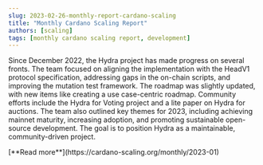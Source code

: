 ```yaml
---
slug: 2023-02-26-monthly-report-cardano-scaling
title: "Monthly Cardano Scaling Report"
authors: [scaling]
tags: [monthly cardano scaling report, development]
---
```

Since December 2022, the Hydra project has made progress on several fronts. The team focused on aligning the implementation with the HeadV1 protocol specification, addressing gaps in the on-chain scripts, and improving the mutation test framework. The roadmap was slightly updated, with new items like creating a use case-centric roadmap. Community efforts include the Hydra for Voting project and a lite paper on Hydra for auctions. The team also outlined key themes for 2023, including achieving mainnet maturity, increasing adoption, and promoting sustainable open-source development. The goal is to position Hydra as a maintainable, community-driven project.

<div style={{ textAlign: 'right' }}>
 [**Read more**](https://cardano-scaling.org/monthly/2023-01) 
</div>